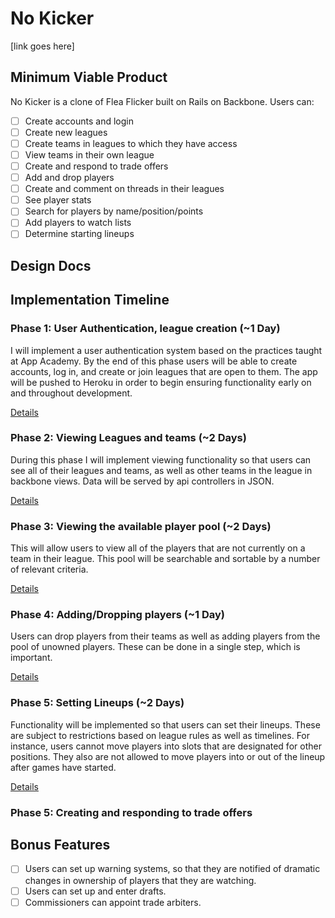 # No Kicker

\[link goes here\]

## Minimum Viable Product
No Kicker is a clone of Flea Flicker built on Rails on Backbone. Users can:

- [ ] Create accounts and login
- [ ] Create new leagues
- [ ] Create teams in leagues to which they have access
- [ ] View teams in their own league
- [ ] Create and respond to trade offers
- [ ] Add and drop players
- [ ] Create and comment on threads in their leagues
- [ ] See player stats
- [ ] Search for players by name/position/points
- [ ] Add players to watch lists
- [ ] Determine starting lineups

## Design Docs

## Implementation Timeline

### Phase 1: User Authentication, league creation (~1 Day)
I will implement a user authentication system based on the practices taught at
App Academy. By the end of this phase users will be able to create accounts,
log in, and create or join leagues that are open to them. The app will be
pushed to Heroku in order to begin ensuring functionality early on and
throughout development.

[Details][phase-one]

### Phase 2: Viewing Leagues and teams (~2 Days)
During this phase I will implement viewing functionality so that users can
see all of their leagues and teams, as well as other teams in the league in
backbone views. Data will be served by api controllers in JSON.

[Details][phase-two]

### Phase 3: Viewing the available player pool (~2 Days)
This will allow users to view all of the players that are not currently on a
team in their league. This pool will be searchable and sortable by a number
of relevant criteria.

[Details][phase-three]

### Phase 4: Adding/Dropping players (~1 Day)
Users can drop players from their teams as well as adding players from the
pool of unowned players. These can be done in a single step, which is important.

[Details][phase-four]

### Phase 5: Setting Lineups (~2 Days)
Functionality will be implemented so that users can set their lineups. These
are subject to restrictions based on league rules as well as timelines. For
instance, users cannot move players into slots that are designated for other
positions. They also are not allowed to move players into or out of the lineup
after games have started.

[Details][phase-five]

### Phase 5: Creating and responding to trade offers

## Bonus Features

- [ ] Users can set up warning systems, so that they are notified of dramatic
      changes in ownership of players that they are watching.
- [ ] Users can set up and enter drafts.
- [ ] Commissioners can appoint trade arbiters.

[phase-one]: ./docs/phases/phase-1.md
[phase-two]: ./docs/phases/phase-2.md
[phase-three]: ./docs/phases/phase-3.md
[phase-four]: ./docs/phases/phase-4.md
[phase-five]: ./docs/phases/phase-5.md
